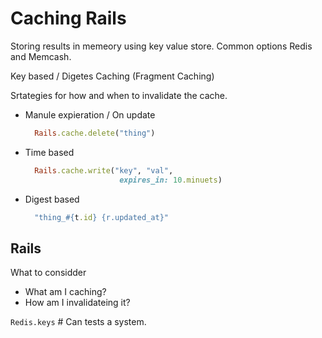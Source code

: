 # Caching Rails

Storing results in memeory using key value store.
Common options Redis and Memcash.

Key based / Digetes Caching
  (Fragment Caching)

Srtategies for how and when to invalidate the cache.

* Manule expieration / On update

  ```ruby
    Rails.cache.delete("thing")
  ```

* Time based

  ```ruby
    Rails.cache.write("key", "val",
                       expires_in: 10.minuets)
  ```

* Digest based

  ```ruby
    "thing_#{t.id} {r.updated_at}"
  ```

## Rails

What to considder

* What am I caching?
* How am I invalidateing it?

`Redis.keys` # Can tests a system.













